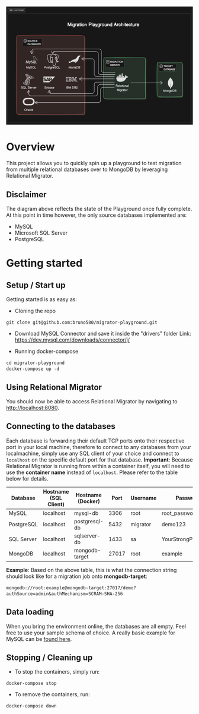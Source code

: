 ![Diagram Overview](diagram/overview.png)

# Overview
This project allows you to quickly spin up a playground to test migration from multiple relational databases over to MongoDB by leveraging Relational Migrator.

## Disclaimer
The diagram above reflects the state of the Playground once fully complete. At this point in time however, the only source databases implemented are:

- MySQL
- Microsoft SQL Server
- PostgreSQL

# Getting started
## Setup / Start up
Getting started is as easy as:

- Cloning the repo
```
git clone git@github.com:bruno580/migrator-playground.git
```

- Download MySQL Connector and save it inside the "drivers" folder
Link: https://dev.mysql.com/downloads/connector/j/

- Running docker-compose
```
cd migrator-playground
docker-compose up -d
```

## Using Relational Migrator
You should now be able to access Relational Migrator by navigating to [http://localhost:8080](http://localhost:8080).

## Connecting to the databases
Each database is forwarding their default TCP ports onto their respective port in your local machine, therefore to connect to any databases from your localmachine, simply use any SQL client of your choice and connect to `localhost` on the specific default port for that database. **Important**: Because Relational Migrator is running from within a container itself, you will need to use the **container name** instead of `localhost`. Please refer to the table below for details.

| Database   | Hostname<br>(SQL Client) | Hostname<br>(Docker) | Port  | Username | Password            |
| ---------- | ------------------------ | -------------------- | ----- | -------- | ------------------- |
| MySQL      | localhost                | mysql-db             | 3306  | root     | root_password       |
| PostgreSQL | localhost                | postgresql-db        | 5432  | migrator | demo123             |
| SQL Server | localhost                | sqlserver-db         | 1433  | sa       | YourStrongPassword! |
| MongoDB    | localhost                | mongodb-target       | 27017 | root     | example             |

**Example**: Based on the above table, this is what the connection string should look like for a migration job onto **mongodb-target**:
```
mongodb://root:example@mongodb-target:27017/demo?authSource=admin&authMechanism=SCRAM-SHA-256
```

## Data loading
When you bring the environment online, the databases are all empty. Feel free to use your sample schema of choice. A really basic example for MySQL can be [found here](https://github.com/bruno580/rm-query-converter-demo/blob/main/shopdb.sql).

## Stopping / Cleaning up
- To stop the containers, simply run:
```
docker-compose stop
```

- To remove the containers, run:
```
docker-compose down
```